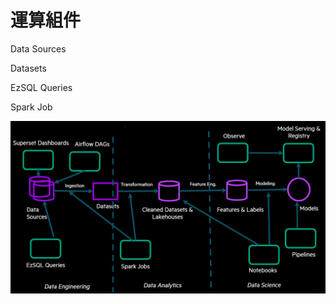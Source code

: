 # 運算組件

Data Sources

Datasets

EzSQL Queries

Spark Job









![](<../.gitbook/assets/image (1).png>)
